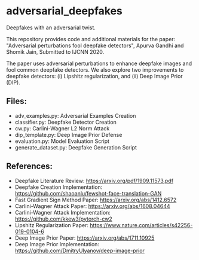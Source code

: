 # adversarial_deepfakes
Deepfakes with an adversarial twist.

This repository provides code and additional materials for the paper:
"Adversarial perturbations fool deepfake detectors", Apurva Gandhi and Shomik Jain, Submitted to IJCNN 2020.

The paper uses adversarial perturbations to enhance deepfake images and fool common deepfake detectors. We also explore two improvements to deepfake detectors: (i) Lipshitz regularization, and (ii) Deep Image Prior (DIP). 

## Files:
- adv_examples.py: Adversarial Examples Creation
- classifier.py: Deepfake Detector Creation 
- cw.py: Carlini-Wagner L2 Norm Attack
- dip_template.py: Deep Image Prior Defense
- evaluation.py: Model Evaluation Script
- generate_dataset.py: Deepfake Generation Script

## References:
- Deepfake Literature Review: https://arxiv.org/pdf/1909.11573.pdf
- Deepfake Creation Implementation: https://github.com/shaoanlu/fewshot-face-translation-GAN
- Fast Gradient Sign Method Paper: https://arxiv.org/abs/1412.6572
- Carlini-Wagner Attack Paper: https://arxiv.org/abs/1608.04644
- Carlini-Wagner Attack Implementation: https://github.com/kkew3/pytorch-cw2
- Lipshitz Regularization Paper: https://www.nature.com/articles/s42256-019-0104-6
- Deep Image Prior Paper: https://arxiv.org/abs/1711.10925
- Deep Image Prior Implementation: https://github.com/DmitryUlyanov/deep-image-prior
